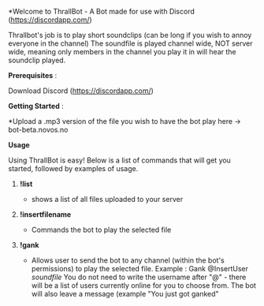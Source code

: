 *Welcome to ThrallBot - A Bot made for use with Discord (https://discordapp.com/)

Thrallbot's job is to play short soundclips (can be long if you wish to annoy everyone in the channel)
The soundfile is played channel wide, NOT server wide, meaning only members in the channel you play it in will hear the soundclip played.

**Prerequisites** :

Download Discord (https://discordapp.com/)

**Getting Started** : 

*Upload a .mp3 version of the file you wish to have the bot play here -> bot-beta.novos.no

**Usage** 

Using ThrallBot is easy! Below is a list of commands that will get you started, followed by examples of usage.

1. **!list**
   
   * shows a list of all files uploaded to your server
     
1.  **!insertfilename**
     
    * Commands the bot to play the selected file
    
1. **!gank**

    * Allows user to send the bot to any channel (within the bot's permissions) to play the selected file. 
      Example : Gank @InsertUser *soundfile* You do not need to write the username after "@" - there will be a list of users currently online for you to choose from. The bot will also leave a message (example "You just got ganked" 
      
    
    
   

   
   
















